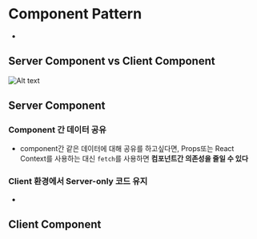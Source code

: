 # Component Pattern

-

## Server Component vs Client Component

![Alt text](<스크린샷 2024-01-20 오후 4.12.14.png>)

## Server Component

### Component 간 데이터 공유

- component간 같은 데이터에 대해 공유를 하고싶다면, Props또는 React Context를 사용하는 대신 `fetch`를 사용하면 **컴포넌트간 의존성을 줄일 수 있다**

### Client 환경에서 Server-only 코드 유지

-

## Client Component

###
